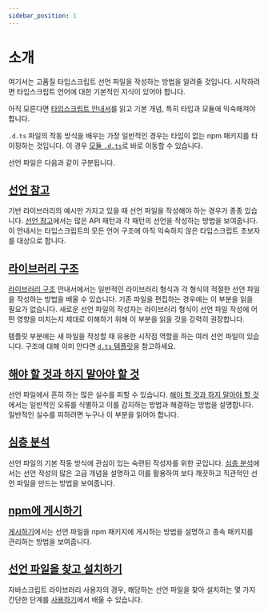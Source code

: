 ```yaml
---
sidebar_position: 1
---
```


# 소개

여기서는 고품질 타입스크립트 선언 파일을 작성하는 방법을 알려줄 것입니다. 시작하려면 타입스크립트 언어에 대한 기본적인 지식이 있어야 합니다.

아직 모른다면 [타입스크립트 안내서](../the-basics.md)를 읽고 기본 개념, 특히 타입과 모듈에 익숙해져야 합니다.

`.d.ts` 파일의 작동 방식을 배우는 가장 일반적인 경우는 타입이 없는 npm 패키지를 타이핑하는 것입니다. 이 경우 [모듈 `.d.ts`](https://www.typescriptlang.org/docs/handbook/declaration-files/templates/module-d-ts.html)로 바로 이동할 수 있습니다.

선언 파일은 다음과 같이 구분됩니다.

## [선언 참고](./declaration-reference.md)

기반 라이브러리의 예시만 가지고 있을 때 선언 파일을 작성해야 하는 경우가 종종 있습니다. [선언 참고](./declaration-reference.md)에서는 많은 API 패턴과 각 패턴의 선언을 작성하는 방법을 보여줍니다. 이 안내서는 타입스크립트의 모든 언어 구조에 아직 익숙하지 않은 타입스크립트 초보자를 대상으로 합니다.

## [라이브러리 구조](https://www.typescriptlang.org/docs/handbook/declaration-files/library-structures.html)

[라이브러리 구조](https://www.typescriptlang.org/docs/handbook/declaration-files/library-structures.html) 안내서에서는 일반적인 라이브러리 형식과 각 형식의 적절한 선언 파일을 작성하는 방법을 배울 수 있습니다. 기존 파일을 편집하는 경우에는 이 부분을 읽을 필요가 없습니다. 새로운 선언 파일의 작성자는 라이브러리 형식이 선언 파일 작성에 어떤 영향을 미치는지 제대로 이해하기 위해 이 부분을 읽을 것을 강력히 권장합니다.

템플릿 부분에는 새 파일을 작성할 때 유용한 시작점 역할을 하는 여러 선언 파일이 있습니다. 구조에 대해 이미 안다면 [`d.ts` 템플릿](https://www.typescriptlang.org/docs/handbook/declaration-files/templates/module-d-ts.html)을 참고하세요.

## [해야 할 것과 하지 말아야 할 것](https://www.typescriptlang.org/docs/handbook/declaration-files/do-s-and-don-ts.html)

선언 파일에서 흔히 하는 많은 실수를 피할 수 있습니다. [해야 할 것과 하지 말아야 할 것](https://www.typescriptlang.org/docs/handbook/declaration-files/do-s-and-don-ts.html)에서는 일반적인 오류를 식별하고 이를 감지하는 방법과 해결하는 방법을 설명합니다. 일반적인 실수를 피하려면 누구나 이 부분을 읽어야 합니다.

## [심층 분석](https://www.typescriptlang.org/docs/handbook/declaration-files/deep-dive.html)

선언 파일의 기본 작동 방식에 관심이 있는 숙련된 작성자를 위한 곳입니다. [심층 분석](https://www.typescriptlang.org/docs/handbook/declaration-files/deep-dive.html)에서는 선언 작성의 많은 고급 개념을 설명하고 이를 활용하여 보다 깨끗하고 직관적인 선언 파일을 만드는 방법을 보여줍니다.

## [npm에 게시하기](https://www.typescriptlang.org/docs/handbook/declaration-files/publishing.html)

[게시하기](https://www.typescriptlang.org/docs/handbook/declaration-files/publishing.html)에서는 선언 파일을 npm 패키지에 게시하는 방법을 설명하고 종속 패키지를 관리하는 방법을 보여줍니다.

## [선언 파일을 찾고 설치하기](https://www.typescriptlang.org/docs/handbook/declaration-files/consumption.html)

자바스크립트 라이브러리 사용자의 경우, 해당하는 선언 파일을 찾아 설치하는 몇 가지 간단한 단계를 [사용하기](https://www.typescriptlang.org/docs/handbook/declaration-files/consumption.html)에서 배울 수 있습니다.